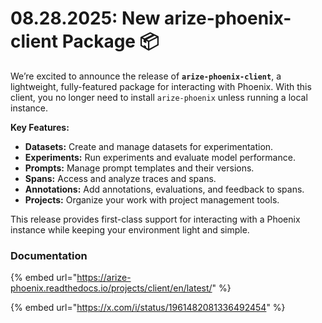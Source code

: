 # 08.28.2025: New arize-phoenix-client Package 📦

We’re excited to announce the release of **`arize-phoenix-client`**, a lightweight, fully-featured package for interacting with Phoenix. With this client, you no longer need to install `arize-phoenix` unless running a local instance.

**Key Features:**

* **Datasets:** Create and manage datasets for experimentation.
* **Experiments:** Run experiments and evaluate model performance.
* **Prompts:** Manage prompt templates and their versions.
* **Spans:** Access and analyze traces and spans.
* **Annotations:** Add annotations, evaluations, and feedback to spans.
* **Projects:** Organize your work with project management tools.

This release provides first-class support for interacting with a Phoenix instance while keeping your environment light and simple.

### Documentation

{% embed url="https://arize-phoenix.readthedocs.io/projects/client/en/latest/" %}

{% embed url="https://x.com/i/status/1961482081336492454" %}

